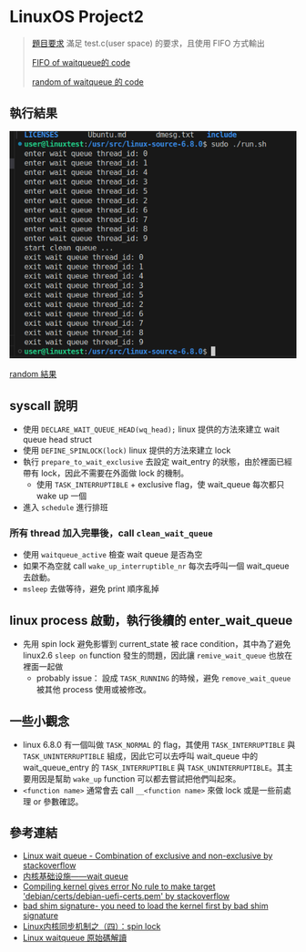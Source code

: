 # LinuxOS Project2 
> [題目要求](./Project_2.pdf)
> 滿足 test.c(user space) 的要求，且使用 FIFO 方式輸出
> 
> [FIFO of waitqueue的 code](./kernel.c)
> 
> [random of waitqueue 的 code](./kernel-random.c)
## 執行結果
![](./fifo.png) 

[random 結果](./random.png)
## syscall 說明
* 使用 `DECLARE_WAIT_QUEUE_HEAD(wq_head);` linux 提供的方法來建立 wait queue head struct
* 使用 `DEFINE_SPINLOCK(lock)` linux 提供的方法來建立 lock 
* 執行 `prepare_to_wait_exclusive` 去設定 wait_entry 的狀態，由於裡面已經帶有 lock，因此不需要在外面做 lock 的機制。
  * 使用 `TASK_INTERRUPTIBLE` + exclusive flag，使 wait_queue 每次都只 wake up 一個
* 進入 `schedule` 進行排班

### 所有 thread 加入完畢後，call `clean_wait_queue`
* 使用 `waitqueue_active` 檢查 wait queue 是否為空
* 如果不為空就 call `wake_up_interruptible_nr` 每次去呼叫一個 wait_queue 去啟動。
* `msleep` 去做等待，避免 print 順序亂掉

## linux process 啟動，執行後續的 enter_wait_queue
* 先用 spin lock 避免影響到 current_state 被 race condition，其中為了避免 linux2.6 `sleep on` function 發生的問題，因此讓 `remive_wait_queue` 也放在裡面一起做
  * probably issue： 設成 `TASK_RUNNING` 的時候，避免 `remove_wait_queue` 被其他 process 使用或被修改。

## 一些小觀念
* linux 6.8.0 有一個叫做 `TASK_NORMAL` 的 flag，其使用 `TASK_INTERRUPTIBLE` 與 `TASK_UNINTERRUPTIBLE` 組成，因此它可以去呼叫 wait_queue 中的 wait_queue_entry 的 `TASK_INTERRUPTIBLE` 與 `TASK_UNINTERRUPTIBLE`。其主要用因是幫助 `wake_up` function 可以都去嘗試把他們叫起來。
* `<function name>` 通常會去 call `__<function name>` 來做 lock 或是一些前處理 or 參數確認。

## 參考連結
* [Linux wait queue - Combination of exclusive and non-exclusive by stackoverflow ](https://stackoverflow.com/questions/39893500/linux-wait-queue-combination-of-exclusive-and-non-exclusive)
* [内核基础设施——wait queue](https://linux.laoqinren.net/kernel/wait-queue/)
* [Compiling kernel gives error No rule to make target 'debian/certs/debian-uefi-certs.pem' by stackoverflow](https://stackoverflow.com/questions/67670169/compiling-kernel-gives-error-no-rule-to-make-target-debian-certs-debian-uefi-ce)
* [bad shim signature- you need to load the kernel first by bad shim signature](https://forums.linuxmint.com/viewtopic.php?t=393337)
* [Linux内核同步机制之（四）：spin lock](http://www.wowotech.net/kernel_synchronization/spinlock.html)
* [Linux waitqueue 原始碼解讀](https://davidleitw.github.io/posts/linux_wake_queue1/)
